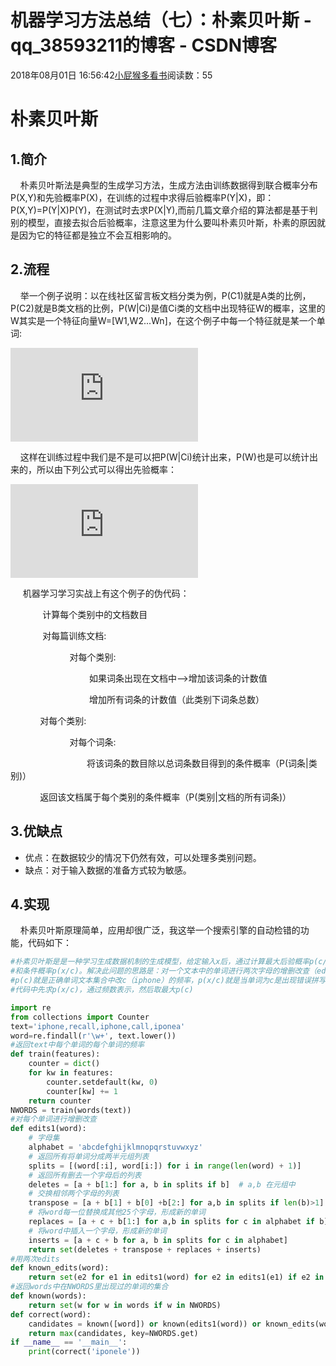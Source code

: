 # 机器学习方法总结（七）：朴素贝叶斯 - qq_38593211的博客 - CSDN博客





2018年08月01日 16:56:42[小屁猴多看书](https://me.csdn.net/qq_38593211)阅读数：55








# 朴素贝叶斯

## 1.简介

    朴素贝叶斯法是典型的生成学习方法，生成方法由训练数据得到联合概率分布P(X,Y)和先验概率P(X)，在训练的过程中求得后验概率P(Y|X)，即：P(X,Y)=P(Y|X)P(Y)，在测试时去求P(X|Y),而前几篇文章介绍的算法都是基于判别的模型，直接去拟合后验概率，注意这里为什么要叫朴素贝叶斯，朴素的原因就是因为它的特征都是独立不会互相影响的。

## 2.流程

    举一个例子说明：以在线社区留言板文档分类为例，P(C1)就是A类的比例，P(C2)就是B类文档的比例，P(W|Ci)是值Ci类的文档中出现特征W的概率，这里的W其实是一个特征向量W=[W1,W2...Wn]，在这个例子中每一个特征就是某一个单词:

![P(W|Ci)=P(W1|Ci)*P(W2|Ci)*P(Wn|Ci)，](https://private.codecogs.com/gif.latex?P%28W%7CCi%29%3DP%28W1%7CCi%29*P%28W2%7CCi%29*P%28Wn%7CCi%29%25uFF0C)

    这样在训练过程中我们是不是可以把P(W|Ci)统计出来，P(W)也是可以统计出来的，所以由下列公式可以得出先验概率：

![P(C_{i}|W)=\frac{P(W|C_{i})P(C)}{P(W)}](https://private.codecogs.com/gif.latex?P%28C_%7Bi%7D%7CW%29%3D%5Cfrac%7BP%28W%7CC_%7Bi%7D%29P%28C%29%7D%7BP%28W%29%7D)

     机器学习学习实战上有这个例子的伪代码：

             计算每个类别中的文档数目

             对每篇训练文档:

                        对每个类别:

                                如果词条出现在文档中-->增加该词条的计数值

                                增加所有词条的计数值（此类别下词条总数）

            对每个类别:

                        对每个词条:

                               将该词条的数目除以总词条数目得到的条件概率（P(词条|类别)）

            返回该文档属于每个类别的条件概率（P(类别|文档的所有词条)）

## 3.优缺点
- 优点：在数据较少的情况下仍然有效，可以处理多类别问题。
- 缺点：对于输入数据的准备方式较为敏感。

## 4.实现

    朴素贝叶斯原理简单，应用却很广泛，我这举一个搜索引擎的自动检错的功能，代码如下：

```python
#朴素贝叶斯是是一种学习生成数据机制的生成模型，给定输入x后，通过计算最大后验概率p(c/x)来进行分类输出,训练机制就是通过训练算出先验概率p(c)
#和条件概率p(x/c)。解决此问题的思路是：对一个文本中的单词进行两次字母的增删改查（edit）得到一个错误单词的list
#p(c)就是正确单词文本集合中改c（iphone）的频率，p(x/c)就是当单词为c是出现错误拼写（ipone）的概率，取它们乘积最大就可以得到正确单词
#代码中先求p(x/c)，通过频数表示，然后取最大p(c)

import re
from collections import Counter
text='iphone,recall,iphone,call,iponea'
word=re.findall(r'\w+', text.lower())
#返回text中每个单词的每个单词的频率
def train(features):
    counter = dict()
    for kw in features:
        counter.setdefault(kw, 0)
        counter[kw] += 1
    return counter
NWORDS = train(words(text)) 
#对每个单词进行增删改查
def edits1(word):  
    # 字母集  
    alphabet = 'abcdefghijklmnopqrstuvwxyz'  
    # 返回所有将单词分成两半元组列表  
    splits = [(word[:i], word[i:]) for i in range(len(word) + 1)]  
    # 返回所有删去一个字母后的列表  
    deletes = [a + b[1:] for a, b in splits if b]  # a,b 在元组中  
    # 交换相邻两个字母的列表  
    transpose = [a + b[1] + b[0] +b[2:] for a,b in splits if len(b)>1]  
    # 将word每一位替换成其他25个字母，形成新的单词  
    replaces = [a + c + b[1:] for a,b in splits for c in alphabet if b]  
    # 将word中插入一个字母，形成新的单词  
    inserts = [a + c + b for a, b in splits for c in alphabet]  
    return set(deletes + transpose + replaces + inserts)  
#用两次edits
def known_edits(word):  
    return set(e2 for e1 in edits1(word) for e2 in edits1(e1) if e2 in NWORDS)  
#返回words中在NWORDS里出现过的单词的集合
def known(words):  
    return set(w for w in words if w in NWORDS)  
def correct(word):  
    candidates = known([word]) or known(edits1(word)) or known_edits(word) or [word]  
    return max(candidates, key=NWORDS.get)  
if __name__ == '__main__':  
    print(correct('iponele'))
```





